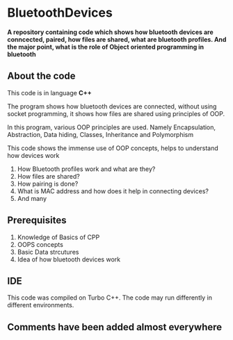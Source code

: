 # BluetoothDevices

**A repository containing code which shows how bluetooth devices are conncected, paired, how files are shared, what are bluetooth profiles. And the major point, what is the role of Object oriented programming in bluetooth**

## About the code

This code is in language **C++**

The program shows how bluetooth devices are connected, without using socket programming, it shows how files are shared using principles of OOP.

In this program, various OOP principles are used. Namely Encapsulation, Abstraction, Data hiding, Classes, Inheritance and Polymorphism

This code shows the immense use of OOP concepts, helps to understand how devices work

1. How Bluetooth profiles work and what are they?
2. How files are shared?
3. How pairing is done?
4. What is MAC address and how does it help in connecting devices?
5. And many

## Prerequisites
1. Knowledge of Basics of CPP
2. OOPS concepts
3. Basic Data strcutures
4. Idea of how bluetooth devices work

## IDE 
This code was compiled on Turbo C++. The code may run differently in different environments.

## Comments have been added almost everywhere


